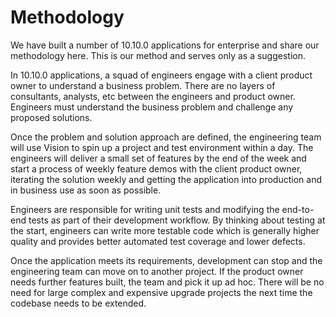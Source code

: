 # Methodology

We have built a number of 10.10.0 applications for enterprise and share our methodology here. This is our method
and serves only as a suggestion.

In 10.10.0 applications, a squad of engineers engage with a client product owner to understand a business problem.
There are no layers of consultants, analysts, etc between the engineers and product owner. Engineers must
understand the business problem and challenge any proposed solutions.

Once the problem and solution approach are defined, the engineering team will use Vision to spin up a project and
test environment within a day. The engineers will deliver a small set of features by the end of the week and
start a process of weekly feature demos with the client product owner, iterating the solution weekly and getting
the application into production and in business use as soon as possible.

Engineers are responsible for writing unit tests and modifying the end-to-end tests as part of their development workflow. By thinking about testing at the start, engineers can write more testable code which is generally higher quality and provides better automated test coverage and lower defects.

Once the application meets its requirements, development can stop and the engineering team can move on to another
project. If the product owner needs further features built, the team and pick it up ad hoc. There will be no need
for large complex and expensive upgrade projects the next time the codebase needs to be extended.
